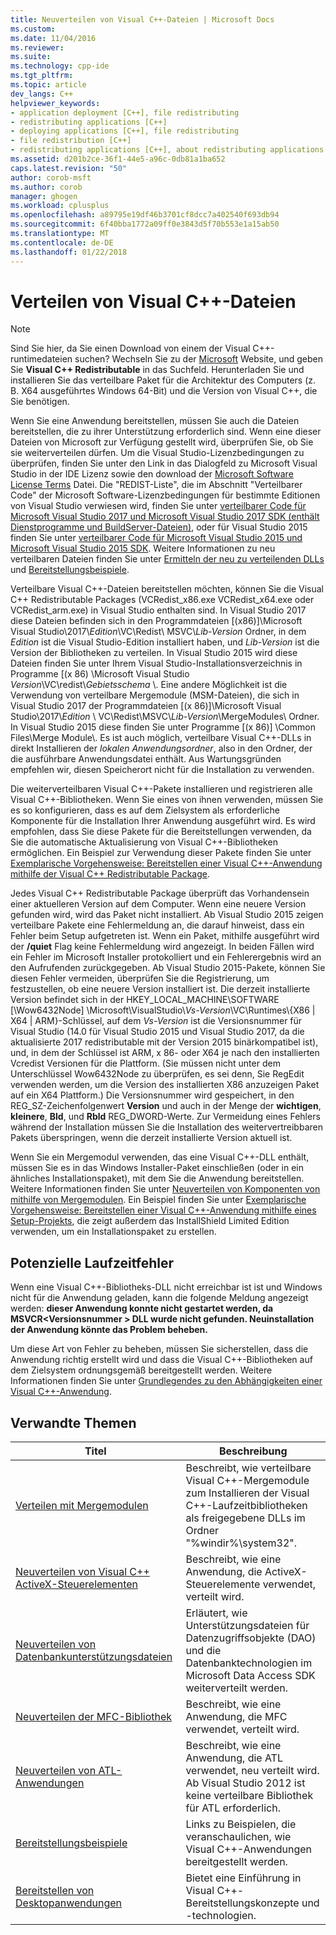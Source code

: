 ```yaml
---
title: Neuverteilen von Visual C++-Dateien | Microsoft Docs
ms.custom: 
ms.date: 11/04/2016
ms.reviewer: 
ms.suite: 
ms.technology: cpp-ide
ms.tgt_pltfrm: 
ms.topic: article
dev_langs: C++
helpviewer_keywords:
- application deployment [C++], file redistributing
- redistributing applications [C++]
- deploying applications [C++], file redistributing
- file redistribution [C++]
- redistributing applications [C++], about redistributing applications
ms.assetid: d201b2ce-36f1-44e5-a96c-0db81a1ba652
caps.latest.revision: "50"
author: corob-msft
ms.author: corob
manager: ghogen
ms.workload: cplusplus
ms.openlocfilehash: a89795e19df46b3701cf8dcc7a402540f693db94
ms.sourcegitcommit: 6f40bba1772a09ff0e3843d5f70b553e1a15ab50
ms.translationtype: MT
ms.contentlocale: de-DE
ms.lasthandoff: 01/22/2018
---
```

# <a name="redistributing-visual-c-files"></a>Verteilen von Visual C++-Dateien

> [!NOTE]
> Sind Sie hier, da Sie einen Download von einem der Visual C++-runtimedateien suchen? Wechseln Sie zu der [Microsoft](http://www.microsoft.com/) Website, und geben Sie **Visual C++ Redistributable** in das Suchfeld. Herunterladen Sie und installieren Sie das verteilbare Paket für die Architektur des Computers (z. B. X64 ausgeführtes Windows 64-Bit) und die Version von Visual C++, die Sie benötigen.   
  
Wenn Sie eine Anwendung bereitstellen, müssen Sie auch die Dateien bereitstellen, die zu ihrer Unterstützung erforderlich sind. Wenn eine dieser Dateien von Microsoft zur Verfügung gestellt wird, überprüfen Sie, ob Sie sie weiterverteilen dürfen. Um die Visual Studio-Lizenzbedingungen zu überprüfen, finden Sie unter den Link in das Dialogfeld zu Microsoft Visual Studio in der IDE Lizenz sowie den download der [Microsoft Software License Terms](http://go.microsoft.com/fwlink/p/?LinkId=831114) Datei. Die "REDIST-Liste", die im Abschnitt "Verteilbarer Code" der Microsoft Software-Lizenzbedingungen für bestimmte Editionen von Visual Studio verwiesen wird, finden Sie unter [verteilbarer Code für Microsoft Visual Studio 2017 und Microsoft Visual Studio 2017 SDK (enthält Dienstprogramme und BuildServer-Dateien)](http://go.microsoft.com/fwlink/p/?LinkId=823098), oder für Visual Studio 2015 finden Sie unter [verteilbarer Code für Microsoft Visual Studio 2015 und Microsoft Visual Studio 2015 SDK](http://go.microsoft.com/fwlink/p/?LinkId=523763). Weitere Informationen zu neu verteilbaren Dateien finden Sie unter [Ermitteln der neu zu verteilenden DLLs](../ide/determining-which-dlls-to-redistribute.md) und [Bereitstellungsbeispiele](../ide/deployment-examples.md).  
  
 Verteilbare Visual C++-Dateien bereitstellen möchten, können Sie die Visual C++ Redistributable Packages (VCRedist\_x86.exe VCRedist\_x64.exe oder VCRedist\_arm.exe) in Visual Studio enthalten sind. In Visual Studio 2017 diese Dateien befinden sich in den Programmdateien [(x86)]\\Microsoft Visual Studio\\2017\\_Edition_\\VC\\Redist\\ MSVC\\_Lib-Version_ Ordner, in dem _Edition_ ist die Visual Studio-Edition installiert haben, und _Lib-Version_ ist die Version der Bibliotheken zu verteilen. In Visual Studio 2015 wird diese Dateien finden Sie unter Ihrem Visual Studio-Installationsverzeichnis in Programme [(x 86) \Microsoft Visual Studio *Version*\VC\redist\\*Gebietsschema* \\. Eine andere Möglichkeit ist die Verwendung von verteilbare Mergemodule (MSM-Dateien), die sich in Visual Studio 2017 der Programmdateien [(x 86)]\\Microsoft Visual Studio\\2017\\_Edition_ \\ VC\\Redist\\MSVC\\_Lib-Version_\\MergeModules\\ Ordner. In Visual Studio 2015 diese finden Sie unter Programme [(x 86)] \Common Files\Merge Module\\. Es ist auch möglich, verteilbare Visual C++-DLLs in direkt Installieren der *lokalen Anwendungsordner*, also in den Ordner, der die ausführbare Anwendungsdatei enthält. Aus Wartungsgründen empfehlen wir, diesen Speicherort nicht für die Installation zu verwenden.  
  
 Die weiterverteilbaren Visual C++-Pakete installieren und registrieren alle Visual C++-Bibliotheken. Wenn Sie eines von ihnen verwenden, müssen Sie es so konfigurieren, dass es auf dem Zielsystem als erforderliche Komponente für die Installation Ihrer Anwendung ausgeführt wird. Es wird empfohlen, dass Sie diese Pakete für die Bereitstellungen verwenden, da Sie die automatische Aktualisierung von Visual C++-Bibliotheken ermöglichen. Ein Beispiel zur Verwendung dieser Pakete finden Sie unter [Exemplarische Vorgehensweise: Bereitstellen einer Visual C++-Anwendung mithilfe der Visual C++ Redistributable Package](../ide/deploying-visual-cpp-application-by-using-the-vcpp-redistributable-package.md).  
  
 Jedes Visual C++ Redistributable Package überprüft das Vorhandensein einer aktuelleren Version auf dem Computer. Wenn eine neuere Version gefunden wird, wird das Paket nicht installiert. Ab Visual Studio 2015 zeigen verteilbare Pakete eine Fehlermeldung an, die darauf hinweist, dass ein Fehler beim Setup aufgetreten ist. Wenn ein Paket, mithilfe ausgeführt wird der **/quiet** Flag keine Fehlermeldung wird angezeigt. In beiden Fällen wird ein Fehler im Microsoft Installer protokolliert und ein Fehlerergebnis wird an den Aufrufenden zurückgegeben. Ab Visual Studio 2015-Pakete, können Sie diesen Fehler vermeiden, überprüfen Sie die Registrierung, um festzustellen, ob eine neuere Version installiert ist. Die derzeit installierte Version befindet sich in der HKEY_LOCAL_MACHINE\SOFTWARE [\Wow6432Node] \Microsoft\VisualStudio\\_Vs-Version_\VC\Runtimes\\{X86 | X64 | ARM}-Schlüssel, auf dem _Vs-Version_ ist die Versionsnummer für Visual Studio (14.0 für Visual Studio 2015 und Visual Studio 2017, da die aktualisierte 2017 redistributable mit der Version 2015 binärkompatibel ist), und, in dem der Schlüssel ist ARM, x 86- oder X64 je nach den installierten Vcredist Versionen für die Plattform. (Sie müssen nicht unter dem Unterschlüssel Wow6432Node zu überprüfen, es sei denn, Sie RegEdit verwenden werden, um die Version des installierten X86 anzuzeigen Paket auf ein X64 Plattform.) Die Versionsnummer wird gespeichert, in den REG_SZ-Zeichenfolgenwert **Version** und auch in der Menge der **wichtigen**, **kleinere**, **Bld**, und **Rbld** REG_DWORD-Werte. Zur Vermeidung eines Fehlers während der Installation müssen Sie die Installation des weitervertreibbaren Pakets überspringen, wenn die derzeit installierte Version aktuell ist.  
  
 Wenn Sie ein Mergemodul verwenden, das eine Visual C++-DLL enthält, müssen Sie es in das Windows Installer-Paket einschließen (oder in ein ähnliches Installationspaket), mit dem Sie die Anwendung bereitstellen. Weitere Informationen finden Sie unter [Neuverteilen von Komponenten von mithilfe von Mergemodulen](../ide/redistributing-components-by-using-merge-modules.md). Ein Beispiel finden Sie unter [Exemplarische Vorgehensweise: Bereitstellen einer Visual C++-Anwendung mithilfe eines Setup-Projekts](../ide/walkthrough-deploying-a-visual-cpp-application-by-using-a-setup-project.md), die zeigt außerdem das InstallShield Limited Edition verwenden, um ein Installationspaket zu erstellen.  
  
## <a name="potential-run-time-errors"></a>Potenzielle Laufzeitfehler  
 Wenn eine Visual C++-Bibliotheks-DLL nicht erreichbar ist ist und Windows nicht für die Anwendung geladen, kann die folgende Meldung angezeigt werden: **dieser Anwendung konnte nicht gestartet werden, da MSVCR\<Versionsnummer > DLL wurde nicht gefunden. Neuinstallation der Anwendung könnte das Problem beheben.**  
  
 Um diese Art von Fehler zu beheben, müssen Sie sicherstellen, dass die Anwendung richtig erstellt wird und dass die Visual C++-Bibliotheken auf dem Zielsystem ordnungsgemäß bereitgestellt werden. Weitere Informationen finden Sie unter [Grundlegendes zu den Abhängigkeiten einer Visual C++-Anwendung](../ide/understanding-the-dependencies-of-a-visual-cpp-application.md).  
  
## <a name="related-topics"></a>Verwandte Themen  
  
|Titel|Beschreibung|  
|-----------|-----------------|  
|[Verteilen mit Mergemodulen](../ide/redistributing-components-by-using-merge-modules.md)|Beschreibt, wie verteilbare Visual C++-Mergemodule zum Installieren der Visual C++-Laufzeitbibliotheken als freigegebene DLLs im Ordner "%windir%\system32\".|  
|[Neuverteilen von Visual C++ ActiveX-Steuerelementen](../ide/redistributing-visual-cpp-activex-controls.md)|Beschreibt, wie eine Anwendung, die ActiveX-Steuerelemente verwendet, verteilt wird.|  
|[Neuverteilen von Datenbankunterstützungsdateien](../ide/redistributing-database-support-files.md)|Erläutert, wie Unterstützungsdateien für Datenzugriffsobjekte (DAO) und die Datenbanktechnologien im Microsoft Data Access SDK weiterverteilt werden.|  
|[Neuverteilen der MFC-Bibliothek](../ide/redistributing-the-mfc-library.md)|Beschreibt, wie eine Anwendung, die MFC verwendet, verteilt wird.|  
|[Neuverteilen von ATL-Anwendungen](../ide/redistributing-an-atl-application.md)|Beschreibt, wie eine Anwendung, die ATL verwendet, neu verteilt wird. Ab Visual Studio 2012 ist keine verteilbare Bibliothek für ATL erforderlich.|  
|[Bereitstellungsbeispiele](../ide/deployment-examples.md)|Links zu Beispielen, die veranschaulichen, wie Visual C++-Anwendungen bereitgestellt werden.|  
|[Bereitstellen von Desktopanwendungen](../ide/deploying-native-desktop-applications-visual-cpp.md)|Bietet eine Einführung in Visual C++-Bereitstellungskonzepte und -technologien.|